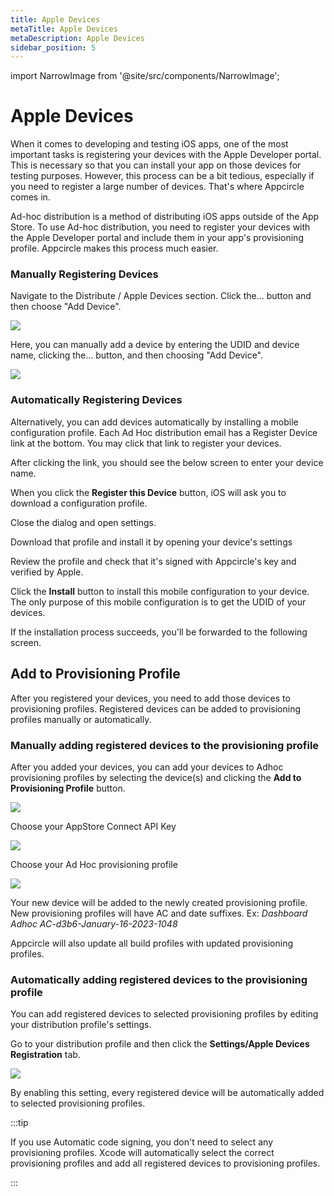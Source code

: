 ```yaml
---
title: Apple Devices
metaTitle: Apple Devices
metaDescription: Apple Devices
sidebar_position: 5
---
```


import NarrowImage from '@site/src/components/NarrowImage';

# Apple Devices

When it comes to developing and testing iOS apps, one of the most important tasks is registering your devices with the Apple Developer portal. This is necessary so that you can install your app on those devices for testing purposes. However, this process can be a bit tedious, especially if you need to register a large number of devices. That's where Appcircle comes in.

Ad-hoc distribution is a method of distributing iOS apps outside of the App Store. To use Ad-hoc distribution, you need to register your devices with the Apple Developer portal and include them in your app's provisioning profile. Appcircle makes this process much easier.

### Manually Registering Devices

Navigate to the Distribute / Apple Devices section. Click the... button and then choose "Add Device".


![](<https://cdn.appcircle.io/docs/assets/adhoc-adddevice1.png>)

Here, you can manually add a device by entering the UDID and device name, clicking the... button, and then choosing "Add Device". 

![](<https://cdn.appcircle.io/docs/assets/adhoc-adddevice2.png>)

### Automatically Registering Devices

Alternatively, you can add devices automatically by installing a mobile configuration profile. Each Ad Hoc distribution email has a Register Device link at the bottom. You may click that link to register your devices. 


<NarrowImage src="https://cdn.appcircle.io/docs/assets/adhoc-email1.png" width="300" />


After clicking the link, you should see the below screen to enter your device name.

<NarrowImage src="https://cdn.appcircle.io/docs/assets/adhoc-email2.png" width="300"/>


When you click the **Register this Device** button, iOS will ask you to download a configuration profile.

<NarrowImage src="https://cdn.appcircle.io/docs/assets/adhoc-email3.png" width="300" />

Close the dialog and open settings.

<NarrowImage src="https://cdn.appcircle.io/docs/assets/adhoc-email4.png" width="300" />


Download that profile and install it by opening your device's settings

<NarrowImage src="https://cdn.appcircle.io/docs/assets/adhoc-ios-settings1.png" width="300"/>

Review the profile and check that it's signed with Appcircle's key and verified by Apple.

<NarrowImage src="https://cdn.appcircle.io/docs/assets/adhoc-ios-settings2.png" width="300"/>

Click the **Install** button to install this mobile configuration to your device. The only purpose of this mobile configuration is to get the UDID of your devices.

<NarrowImage src="https://cdn.appcircle.io/docs/assets/adhoc-ios-settings3.png" width="300" />

If the installation process succeeds, you'll be forwarded to the following screen. 

<NarrowImage src="https://cdn.appcircle.io/docs/assets/adhoc-profile-success.png" width="300" />


## Add to Provisioning Profile

After you registered your devices, you need to add those devices to provisioning profiles. Registered devices can be added to provisioning profiles manually or automatically. 

### Manually adding registered devices to the provisioning profile 

After you added your devices, you can add your devices to Adhoc provisioning profiles by selecting the device(s) and clicking the **Add to Provisioning Profile** button.

![](<https://cdn.appcircle.io/docs/assets/adhoc-addprovision1.png>)

Choose your AppStore Connect API Key

![](<https://cdn.appcircle.io/docs/assets/adhoc-selectkey.png>)

Choose your Ad Hoc provisioning profile

![](<https://cdn.appcircle.io/docs/assets/adhoc-selectprofile.png>)

Your new device will be added to the newly created provisioning profile. New provisioning profiles will have AC and date suffixes. Ex: _Dashboard Adhoc AC-d3b6-January-16-2023-1048_

Appcircle will also update all build profiles with updated provisioning profiles.

### Automatically adding registered devices to the provisioning profile 

You can add registered devices to selected provisioning profiles by editing your distribution profile's settings.

Go to your distribution profile and then click the **Settings/Apple Devices Registration** tab.

![](<https://cdn.appcircle.io/docs/assets/adhoc-profile-auto.png>)

By enabling this setting, every registered device will be automatically added to selected provisioning profiles.

:::tip

If you use Automatic code signing, you don't need to select any provisioning profiles. Xcode will automatically select the correct provisioning profiles and add all registered devices to provisioning profiles.

:::
